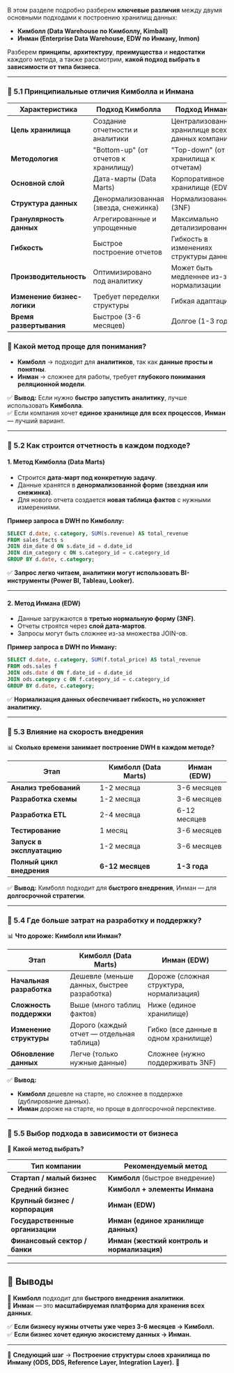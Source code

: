 В этом разделе подробно разберем **ключевые различия** между двумя основными подходами к построению хранилищ данных:

- **Кимболл (Data Warehouse по Кимболлу, Kimball)**
- **Инман (Enterprise Data Warehouse, EDW по Инману, Inmon)**

Разберем **принципы**, **архитектуру**, **преимущества** и **недостатки** каждого метода, а также рассмотрим, **какой подход выбрать в зависимости от типа бизнеса**.

---

### **📌 5.1 Принципиальные отличия Кимболла и Инмана**

|**Характеристика**|**Подход Кимболла**|**Подход Инмана**|
|---|---|---|
|**Цель хранилища**|Создание отчетности и аналитики|Централизованное хранилище всех данных компании|
|**Методология**|"Bottom-up" (от отчетов к хранилищу)|"Top-down" (от хранилища к отчетам)|
|**Основной слой**|Дата-марты (Data Marts)|Корпоративное хранилище (EDW)|
|**Структура данных**|Денормализованная (звезда, снежинка)|Нормализованная (3NF)|
|**Гранулярность данных**|Агрегированные и упрощенные|Максимально детализированные|
|**Гибкость**|Быстрое построение отчетов|Гибкость в изменениях структуры данных|
|**Производительность**|Оптимизировано под аналитику|Может быть медленнее из-за нормализации|
|**Изменение бизнес-логики**|Требует переделки структуры|Гибкая адаптация|
|**Время развертывания**|Быстрое (3-6 месяцев)|Долгое (1-3 года)|

### **🔹 Какой метод проще для понимания?**

- **Кимболл** → подходит для **аналитиков**, так как **данные просты и понятны**.
- **Инман** → сложнее для работы, требует **глубокого понимания реляционной модели**.

✅ **Вывод:** Если нужно **быстро запустить аналитику**, лучше использовать **Кимболла**.  
✅ Если компания хочет **единое хранилище для всех процессов**, **Инман** — лучший вариант.

---

### **📌 5.2 Как строится отчетность в каждом подходе?**

#### **1. Метод Кимболла (Data Marts)**

- Строится **дата-март под конкретную задачу**.
- Данные хранятся в **денормализованной форме (звездная или снежинка)**.
- Для нового отчета создается **новая таблица фактов** с нужными измерениями.

**Пример запроса в DWH по Кимболлу:**

```sql
SELECT d.date, c.category, SUM(s.revenue) AS total_revenue
FROM sales_facts s
JOIN dim_date d ON s.date_id = d.date_id
JOIN dim_category c ON s.category_id = c.category_id
GROUP BY d.date, c.category;
```

✅ **Запрос легко читаем, аналитики могут использовать BI-инструменты (Power BI, Tableau, Looker).**

---

#### **2. Метод Инмана (EDW)**

- Данные загружаются в **третью нормальную форму (3NF)**.
- Отчеты строятся через **слой дата-мартов**.
- Запросы могут быть сложнее из-за множества JOIN-ов.

**Пример запроса в DWH по Инману:**

```sql
SELECT d.date, c.category, SUM(f.total_price) AS total_revenue
FROM ods.sales f
JOIN ods.date d ON f.date_id = d.date_id
JOIN ods.category c ON f.category_id = c.category_id
GROUP BY d.date, c.category;
```

✅ **Нормализация данных обеспечивает гибкость, но усложняет аналитику.**

---

### **📌 5.3 Влияние на скорость внедрения**

📊 **Сколько времени занимает построение DWH в каждом методе?**

|**Этап**|**Кимболл (Data Marts)**|**Инман (EDW)**|
|---|---|---|
|**Анализ требований**|1-2 месяца|3-6 месяцев|
|**Разработка схемы**|1-2 месяца|3-6 месяцев|
|**Разработка ETL**|2-4 месяца|6-12 месяцев|
|**Тестирование**|1 месяц|3-6 месяцев|
|**Запуск в эксплуатацию**|1-2 месяца|3-6 месяцев|
|**Полный цикл внедрения**|**6-12 месяцев**|**1-3 года**|

✅ **Вывод:** Кимболл подходит для **быстрого внедрения**, Инман — для **долгосрочной стратегии**.

---

### **📌 5.4 Где больше затрат на разработку и поддержку?**

📊 **Что дороже: Кимболл или Инман?**

|**Этап**|**Кимболл (Data Marts)**|**Инман (EDW)**|
|---|---|---|
|**Начальная разработка**|Дешевле (меньше данных, быстрее разработка)|Дороже (сложная структура, нормализация)|
|**Сложность поддержки**|Выше (много таблиц фактов)|Ниже (единое хранилище)|
|**Изменение структуры**|Дорого (каждый отчет — отдельная таблица)|Гибко (все данные в одном хранилище)|
|**Обновление данных**|Легче (только нужные данные)|Сложнее (нужно поддерживать 3NF)|

✅ **Вывод:**

- **Кимболл** дешевле на старте, но сложнее в поддержке (дублирование данных).
- **Инман** дороже на старте, но проще в долгосрочной перспективе.

---

### **📌 5.5 Выбор подхода в зависимости от бизнеса**

🎯 **Какой метод выбрать?**

|**Тип компании**|**Рекомендуемый метод**|
|---|---|
|**Стартап / малый бизнес**|**Кимболл** (быстрое внедрение)|
|**Средний бизнес**|**Кимболл + элементы Инмана**|
|**Крупный бизнес / корпорация**|**Инман (EDW)**|
|**Государственные организации**|**Инман (единое хранилище данных)**|
|**Финансовый сектор / банки**|**Инман (жесткий контроль и нормализация)**|

---

## **🔹 Выводы**

🎯 **Кимболл** подходит для **быстрого внедрения аналитики**.  
🎯 **Инман** — это **масштабируемая платформа для хранения всех данных**.

✅ **Если бизнесу нужны отчеты уже через 3-6 месяцев → Кимболл.**  
✅ **Если бизнес хочет единую экосистему данных → Инман.**

---

📌 **Следующий шаг** → **Построение структуры слоев хранилища по Инману (ODS, DDS, Reference Layer, Integration Layer).** 🚀